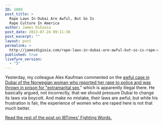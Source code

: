 ```yaml
---
ID: 1009
post_title: >
  Rape Laws In Dubai Are Awful, But So Is
  Rape Culture In America
author: James DiGioia
post_date: 2013-07-24 09:11:38
post_excerpt: ""
layout: post
permalink: >
  http://jamesdigioia.com/rape-laws-in-dubai-are-awful-but-so-is-rape-culture-in-america/
published: true
livefyre_version:
  - "3"
---
```

Yesterday, my colleague Alex Kaufman commented on the [awful case in Dubai of the Norwegian woman who reported her rape to police and was thrown in prison for "extramarital sex][1]," which is apparently illegal there. He basically argued, not incorrectly, that we should pressure Dubai to change its laws via boycott. And make no mistake, their laws are awful, but while his frustration is fair, the experience of women who are raped here is not that much better.

[Read the rest of the post on IBTimes' Fighting Words.][2]

 [1]: http://www.ibtimes.com/fighting-words/we-should-boycott-dubai-until-it-revises-its-rape-laws-1355905
 [2]: http://www.ibtimes.com/fighting-words/rape-laws-dubai-are-awful-so-rape-culture-america-1357707 "Rape Laws In Dubai Are Awful, But So Is Rape Culture In America"